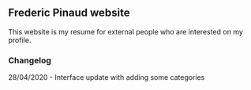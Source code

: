## Frederic Pinaud website

This website is my resume for external people who are interested on my profile. 

### Changelog 

28/04/2020 - Interface update with adding some categories 